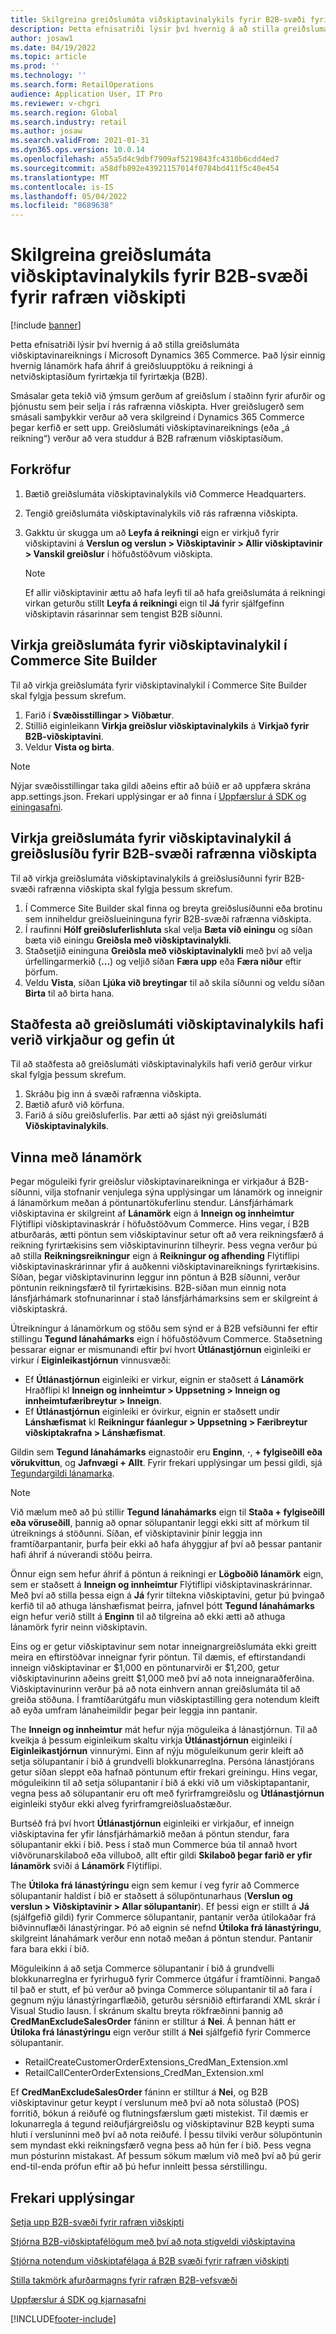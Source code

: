 ```yaml
---
title: Skilgreina greiðslumáta viðskiptavinalykils fyrir B2B-svæði fyrir rafræn viðskipti
description: Þetta efnisatriði lýsir því hvernig á að stilla greiðslumáta viðskiptavinareiknings í Microsoft Dynamics 365 Commerce. Það lýsir einnig hvernig lánamörk hafa áhrif á greiðsluupptöku á reikningi á netviðskiptasíðum fyrirtækja til fyrirtækja (B2B).
author: josaw1
ms.date: 04/19/2022
ms.topic: article
ms.prod: ''
ms.technology: ''
ms.search.form: RetailOperations
audience: Application User, IT Pro
ms.reviewer: v-chgri
ms.search.region: Global
ms.search.industry: retail
ms.author: josaw
ms.search.validFrom: 2021-01-31
ms.dyn365.ops.version: 10.0.14
ms.openlocfilehash: a55a5d4c9dbf7909af5219843fc4310b6cdd4ed7
ms.sourcegitcommit: a58dfb892e43921157014f0784bd411f5c40e454
ms.translationtype: MT
ms.contentlocale: is-IS
ms.lasthandoff: 05/04/2022
ms.locfileid: "8689638"
---
```

# <a name="configure-the-customer-account-payment-method-for-b2b-e-commerce-sites"></a>Skilgreina greiðslumáta viðskiptavinalykils fyrir B2B-svæði fyrir rafræn viðskipti

[!include [banner](../../includes/banner.md)]

Þetta efnisatriði lýsir því hvernig á að stilla greiðslumáta viðskiptavinareiknings í Microsoft Dynamics 365 Commerce. Það lýsir einnig hvernig lánamörk hafa áhrif á greiðsluupptöku á reikningi á netviðskiptasíðum fyrirtækja til fyrirtækja (B2B).

Smásalar geta tekið við ýmsum gerðum af greiðslum í staðinn fyrir afurðir og þjónustu sem þeir selja í rás rafrænna viðskipta. Hver greiðslugerð sem smásali samþykkir verður að vera skilgreind í Dynamics 365 Commerce þegar kerfið er sett upp. Greiðslumáti viðskiptavinareiknings (eða „á reikning“) verður að vera studdur á B2B rafrænum viðskiptasíðum. 

## <a name="prerequisites"></a>Forkröfur

1. Bætið greiðslumáta viðskiptavinalykils við Commerce Headquarters.
2. Tengið greiðslumáta viðskiptavinalykils við rás rafrænna viðskipta.
3. Gakktu úr skugga um að **Leyfa á reikningi** eign er virkjuð fyrir viðskiptavini á **Verslun og verslun \> Viðskiptavinir \> Allir viðskiptavinir \> Vanskil greiðslur** í höfuðstöðvum viðskipta.

    > [!NOTE]
    > Ef allir viðskiptavinir ættu að hafa leyfi til að hafa greiðslumáta á reikningi virkan geturðu stillt **Leyfa á reikningi** eign til **Já** fyrir sjálfgefinn viðskiptavin rásarinnar sem tengist B2B síðunni. 

## <a name="enable-the-customer-account-payment-method-in-commerce-site-builder"></a>Virkja greiðslumáta fyrir viðskiptavinalykil í Commerce Site Builder 

Til að virkja greiðslumáta fyrir viðskiptavinalykil í Commerce Site Builder skal fylgja þessum skrefum.

1. Farið í **Svæðisstillingar \> Viðbætur**.
1. Stillið eiginleikann **Virkja greiðslur viðskiptavinalykils** á **Virkjað fyrir B2B-viðskiptavini**. 
1. Veldur **Vista og birta**.

> [!NOTE]
> Nýjar svæðisstillingar taka gildi aðeins eftir að búið er að uppfæra skrána app.settings.json. Frekari upplýsingar er að finna í [Uppfærslur á SDK og einingasafni](../e-commerce-extensibility/sdk-updates.md).

## <a name="enable-the-customer-account-payment-method-on-the-checkout-page-for-the-b2b-e-commerce-site"></a>Virkja greiðslumáta fyrir viðskiptavinalykil á greiðslusíðu fyrir B2B-svæði rafrænna viðskipta

Til að virkja greiðslumáta viðskiptavinalykils á greiðslusíðunni fyrir B2B-svæði rafrænna viðskipta skal fylgja þessum skrefum.

1. Í Commerce Site Builder skal finna og breyta greiðslusíðunni eða brotinu sem inniheldur greiðslueininguna fyrir B2B-svæði rafrænna viðskipta.
1. Í raufinni **Hólf greiðsluferlishluta** skal velja **Bæta við einingu** og síðan bæta við einingu **Greiðsla með viðskiptavinalykli**.
1. Staðsetjið eininguna **Greiðsla með viðskiptavinalykli** með því að velja úrfellingarmerkið (**...**) og veljið síðan **Færa upp** eða **Færa niður** eftir þörfum.
1. Veldu **Vista**, síðan **Ljúka við breytingar** til að skila síðunni og veldu síðan **Birta** til að birta hana.

## <a name="confirm-that-the-customer-account-payment-method-has-been-enabled-and-published"></a>Staðfesta að greiðslumáti viðskiptavinalykils hafi verið virkjaður og gefin út

Til að staðfesta að greiðslumáti viðskiptavinalykils hafi verið gerður virkur skal fylgja þessum skrefum.

1. Skráðu þig inn á svæði rafrænna viðskipta.
1. Bætið afurð við körfuna.
1. Farið á síðu greiðsluferlis. Þar ætti að sjást nýi greiðslumáti **Viðskiptavinalykils**.

## <a name="work-with-credit-limits"></a>Vinna með lánamörk

Þegar möguleiki fyrir greiðslur viðskiptavinareikninga er virkjaður á B2B-síðunni, vilja stofnanir venjulega sýna upplýsingar um lánamörk og inneignir á lánamörkum meðan á pöntunartökuferlinu stendur. Lánsfjárhámark viðskiptavina er skilgreint af **Lánamörk** eign á **Inneign og innheimtur** Flýtiflipi viðskiptavinaskrár í höfuðstöðvum Commerce. Hins vegar, í B2B atburðarás, ætti pöntun sem viðskiptavinur setur oft að vera reikningsfærð á reikning fyrirtækisins sem viðskiptavinurinn tilheyrir. Þess vegna verður þú að stilla **Reikningsreikningur** eign á **Reikningur og afhending** Flýtiflipi viðskiptavinaskrárinnar yfir á auðkenni viðskiptavinareiknings fyrirtækisins. Síðan, þegar viðskiptavinurinn leggur inn pöntun á B2B síðunni, verður pöntunin reikningsfærð til fyrirtækisins. B2B-síðan mun einnig nota lánsfjárhámark stofnunarinnar í stað lánsfjárhámarksins sem er skilgreint á viðskiptaskrá.

Útreikningur á lánamörkum og stöðu sem sýnd er á B2B vefsíðunni fer eftir stillingu **Tegund lánahámarks** eign í höfuðstöðvum Commerce. Staðsetning þessarar eignar er mismunandi eftir því hvort **Útlánastjórnun** eiginleiki er virkur í **Eiginleikastjórnun** vinnusvæði:

- Ef **Útlánastjórnun** eiginleiki er virkur, eignin er staðsett á **Lánamörk** Hraðflipi kl **Inneign og innheimtur \> Uppsetning \> Inneign og innheimtufæribreytur \> Inneign**. 
- Ef **Útlánastjórnun** eiginleiki er óvirkur, eignin er staðsett undir **Lánshæfismat** kl **Reikningur fáanlegur \> Uppsetning \> Færibreytur viðskiptakrafna \> Lánshæfismat**.

Gildin sem **Tegund lánahámarks** eignastoðir eru **Enginn**, **·**, **+ fylgiseðill eða vörukvittun**, og **Jafnvægi + Allt**. Fyrir frekari upplýsingar um þessi gildi, sjá [Tegundargildi lánamarka](/dynamics365/supply-chain/sales-marketing/credit-limits-customers).

> [!NOTE]
> Við mælum með að þú stillir **Tegund lánahámarks** eign til **Staða + fylgiseðill eða vöruseðill**, þannig að opnar sölupantanir leggi ekki sitt af mörkum til útreiknings á stöðunni. Síðan, ef viðskiptavinir þínir leggja inn framtíðarpantanir, þurfa þeir ekki að hafa áhyggjur af því að þessar pantanir hafi áhrif á núverandi stöðu þeirra.

Önnur eign sem hefur áhrif á pöntun á reikningi er **Lögboðið lánamörk** eign, sem er staðsett á **Inneign og innheimtur** Flýtiflipi viðskiptavinaskrárinnar. Með því að stilla þessa eign á **Já** fyrir tiltekna viðskiptavini, getur þú þvingað kerfið til að athuga lánshæfismat þeirra, jafnvel þótt **Tegund lánahámarks** eign hefur verið stillt á **Enginn** til að tilgreina að ekki ætti að athuga lánamörk fyrir neinn viðskiptavin.

Eins og er getur viðskiptavinur sem notar inneignargreiðslumáta ekki greitt meira en eftirstöðvar inneignar fyrir pöntun. Til dæmis, ef eftirstandandi inneign viðskiptavinar er $1,000 en pöntunarvirði er $1,200, getur viðskiptavinurinn aðeins greitt $1,000 með því að nota inneignaraðferðina. Viðskiptavinurinn verður þá að nota einhvern annan greiðslumáta til að greiða stöðuna. Í framtíðarútgáfu mun viðskiptastilling gera notendum kleift að eyða umfram lánaheimildir þegar þeir leggja inn pantanir.

The **Inneign og innheimtur** mát hefur nýja möguleika á lánastjórnun. Til að kveikja á þessum eiginleikum skaltu virkja **Útlánastjórnun** eiginleiki í **Eiginleikastjórnun** vinnurými. Einn af nýju möguleikunum gerir kleift að setja sölupantanir í bið á grundvelli blokkunarreglna. Persóna lánastjórans getur síðan sleppt eða hafnað pöntunum eftir frekari greiningu. Hins vegar, möguleikinn til að setja sölupantanir í bið á ekki við um viðskiptapantanir, vegna þess að sölupantanir eru oft með fyrirframgreiðslu og **Útlánastjórnun** eiginleiki styður ekki alveg fyrirframgreiðsluaðstæður. 

Burtséð frá því hvort **Útlánastjórnun** eiginleiki er virkjaður, ef inneign viðskiptavina fer yfir lánsfjárhámarkið meðan á pöntun stendur, fara sölupantanir ekki í bið. Þess í stað mun Commerce búa til annað hvort viðvörunarskilaboð eða villuboð, allt eftir gildi **Skilaboð þegar farið er yfir lánamörk** sviði á **Lánamörk** Flýtiflipi.

The **Útiloka frá lánastýringu** eign sem kemur í veg fyrir að Commerce sölupantanir haldist í bið er staðsett á sölupöntunarhaus (**Verslun og verslun \> Viðskiptavinir \> Allar sölupantanir**). Ef þessi eign er stillt á **Já** (sjálfgefið gildi) fyrir Commerce sölupantanir, pantanir verða útilokaðar frá biðvinnuflæði lánastýringar. Þó að eignin sé nefnd **Útiloka frá lánastýringu**, skilgreint lánahámark verður enn notað meðan á pöntun stendur. Pantanir fara bara ekki í bið.

Möguleikinn á að setja Commerce sölupantanir í bið á grundvelli blokkunarreglna er fyrirhuguð fyrir Commerce útgáfur í framtíðinni. Þangað til það er stutt, ef þú verður að þvinga Commerce sölupantanir til að fara í gegnum nýju lánastýringarflæðið, geturðu sérsniðið eftirfarandi XML skrár í Visual Studio lausn. Í skránum skaltu breyta rökfræðinni þannig að **CredManExcludeSalesOrder** fáninn er stilltur á **Nei**. Á þennan hátt er **Útiloka frá lánastýringu** eign verður stillt á **Nei** sjálfgefið fyrir Commerce sölupantanir.

- RetailCreateCustomerOrderExtensions_CredMan_Extension.xml
- RetailCallCenterOrderExtensions_CredMan_Extension.xml

Ef **CredManExcludeSalesOrder** fáninn er stilltur á **Nei**, og B2B viðskiptavinur getur keypt í verslunum með því að nota sölustað (POS) forritið, bókun á reiðufé og flutningsfærslum gæti mistekist. Til dæmis er lokunarregla á tegund reiðufjárgreiðslu og viðskiptavinur B2B keypti suma hluti í versluninni með því að nota reiðufé. Í þessu tilviki verður sölupöntunin sem myndast ekki reikningsfærð vegna þess að hún fer í bið. Þess vegna mun pósturinn mistakast. Af þessum sökum mælum við með því að þú gerir end-til-enda prófun eftir að þú hefur innleitt þessa sérstillingu.

## <a name="additional-resources"></a>Frekari upplýsingar

[Setja upp B2B-svæði fyrir rafræn viðskipti](set-up-b2b-site.md)

[Stjórna B2B-viðskiptafélögum með því að nota stigveldi viðskiptavina](partners-customer-hierarchies.md)

[Stjórna notendum viðskiptafélaga á B2B svæði fyrir rafræn viðskipti](manage-b2b-users.md)

[Stilla takmörk afurðarmagns fyrir rafræn B2B-vefsvæði](quantity-limits.md)

[Uppfærslur á SDK og kjarnasafni](../e-commerce-extensibility/sdk-updates.md)


[!INCLUDE[footer-include](../../includes/footer-banner.md)]
